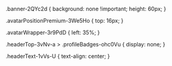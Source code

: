 .banner-2QYc2d {
  background: none !important;
  height: 60px;
}

.avatarPositionPremium-3We5Ho {
  top: 16px;
}

.avatarWrapper-3r9PdD {
  left: 35%;
}

.headerTop-3vNv-a > .profileBadges-ohc0Vu {
  display: none;
}

.headerText-1vVs-U {
  text-align: center;
}

